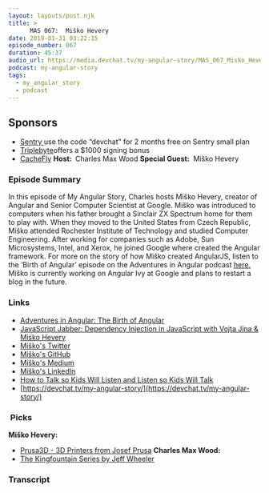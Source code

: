 ```yaml
---
layout: layouts/post.njk
title: >
      MAS 067:  Miško Hevery
date: 2019-01-31 03:22:15
episode_number: 067
duration: 45:37
audio_url: https://media.devchat.tv/my-angular-story/MAS_067_Misko_Hevery.mp3
podcast: my-angular-story
tags: 
  - my_angular_story
  - podcast
---
```


## **Sponsors**

- [Sentry&nbsp;](http://sentry.io/)use the code “devchat” for 2 months free on Sentry small plan
- [Triplebyte](https://triplebyte.com/astory)offers a $1000 signing bonus
- [CacheFly](https://www.cachefly.com/)
**Host:&nbsp;** Charles Max Wood **Special Guest:** &nbsp;Miško Hevery
### **Episode Summary**
In this episode of My Angular Story, Charles hosts Miško Hevery, creator of Angular and Senior Computer Scientist at Google. Miško was introduced to computers when his father brought a Sinclair ZX Spectrum home for them to play with. When they moved to the United States from Czech Republic, Miško attended Rochester Institute of Technology and studied Computer Engineering. After working for companies such as Adobe, Sun Microsystems, Intel, and Xerox, he joined Google where created the Angular framework. For more on the story of how Miško created AngularJS, listen to the ‘Birth of Angular’ episode on the Adventures in Angular podcast <u><a href="https://devchat.tv/adv-in-angular/001-aia-the-birth-of-angular/">here.</a> </u>Miško is currently working on Angular Ivy at Google and plans to restart a blog in the future.
### **Links**

- <u><a href="https://devchat.tv/adv-in-angular/001-aia-the-birth-of-angular/">Adventures in Angular: The Birth of Angular</a></u>
- <u><a href="https://devchat.tv/js-jabber/109-jsj-dependency-injection-in-javascript-with-vojta-jina-misko-hevery/">JavaScript Jabber: Dependency Injection in JavaScript with Vojta Jína &amp; Misko Hevery</a></u>
- [<u>Miško's Twitter</u>](https://twitter.com/mhevery?lang=en)
- [Miško's GitHub](https://github.com/mhevery)
- [<u>Miško's Medium</u>](https://github.com/mhevery)
- [<u>Miško's LinkedIn</u>](https://www.linkedin.com/in/misko-hevery-3883b1)
- <u><a href="https://www.bookdepository.com/How-Talk-so-Kids-Will-Listen-Listen-so-Kids-Will-Talk-Adele-Faber/9781848123090">How to Talk so Kids Will Listen and Listen so Kids Will Talk</a></u>
- [https://devchat.tv/my-angular-story/](https://devchat.tv/my-angular-story/)

### **&nbsp;Picks**
 **Miško Hevery:**
- <u><a href="https://www.prusa3d.com/">Prusa3D - 3D Printers from Josef Prusa</a></u>
**Charles Max Wood:**
- <u><a href="https://www.amazon.com/Kingfountain-6-Book/dp/B01MU2DVWN">The Kingfountain Series by Jeff Wheeler</a></u>
&nbsp; &nbsp;

### Transcript


